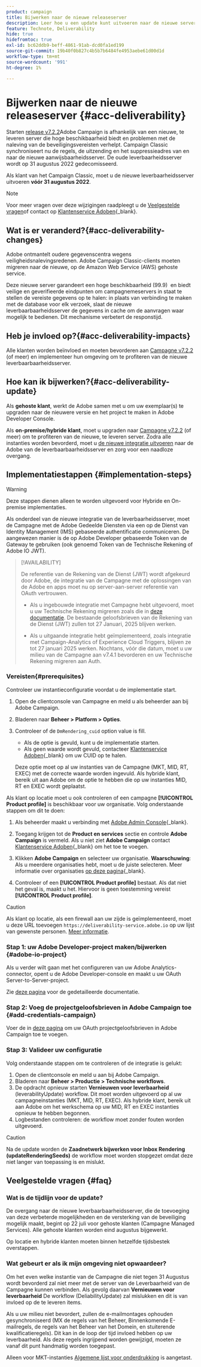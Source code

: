 ```yaml
---
product: campaign
title: Bijwerken naar de nieuwe releaseserver
description: Leer hoe u een update kunt uitvoeren naar de nieuwe server voor campagneresultaten
feature: Technote, Deliverability
hide: true
hidefromtoc: true
exl-id: bc62ddb9-beff-4861-91ab-dcd0fa1ed199
source-git-commit: 19b40f0b827c4b5b7b6484fe4953aebe61d00d1d
workflow-type: tm+mt
source-wordcount: '991'
ht-degree: 1%

---
```


# Bijwerken naar de nieuwe releaseserver {#acc-deliverability}

Starten [release v7.2.2](../../rn/using/latest-release.md#release-7-2-2)Adobe Campaign is afhankelijk van een nieuwe, te leveren server die hoge beschikbaarheid biedt en problemen met de naleving van de beveiligingsvereisten verhelpt. Campaign Classic synchroniseert nu de regels, de uitzending en het suppressieadres van en naar de nieuwe aanwijsbaarheidsserver. De oude leverbaarheidsserver wordt op 31 augustus 2022 gedecomisseerd.

Als klant van het Campaign Classic, moet u de nieuwe leverbaarheidsserver uitvoeren **vóór 31 augustus 2022**.

>[!NOTE]
>
>Voor meer vragen over deze wijzigingen raadpleegt u de [Veelgestelde vragen](#faq)of contact op [Klantenservice Adoben](https://helpx.adobe.com/nl/enterprise/admin-guide.html/enterprise/using/support-for-experience-cloud.ug.html){_blank}.
>

## Wat is er veranderd?{#acc-deliverability-changes}

Adobe ontmantelt oudere gegevenscentra wegens veiligheidsnalevingsredenen. Adobe Campaign Classic-clients moeten migreren naar de nieuwe, op de Amazon Web Service (AWS) gehoste service.

Deze nieuwe server garandeert een hoge beschikbaarheid (99.9) &#x200B; en biedt veilige en geverifieerde eindpunten om campagnemeservers in staat te stellen de vereiste gegevens op te halen: in plaats van verbinding te maken met de database voor elk verzoek, slaat de nieuwe leverbaarbaarheidsserver de gegevens in cache om de aanvragen waar mogelijk te bedienen. Dit mechanisme verbetert de responstijd. &#x200B;

## Heb je invloed op?{#acc-deliverability-impacts}

Alle klanten worden beïnvloed en moeten bevorderen aan [Campagne v7.2.2](../../rn/using/latest-release.md#release-7-2-2) (of meer) en implementeer hun omgeving om te profiteren van de nieuwe leverbaarbaarheidsserver.

## Hoe kan ik bijwerken?{#acc-deliverability-update}

Als **gehoste klant**, werkt de Adobe samen met u om uw exemplaar(s) te upgraden naar de nieuwere versie en het project te maken in Adobe Developer Console.

Als **on-premise/hybride klant**, moet u upgraden naar [Campagne v7.2.2](../../rn/using/latest-release.md#release-7-2-2) (of meer) om te profiteren van de nieuwe, te leveren server. Zodra alle instanties worden bevorderd, moet u [de nieuwe integratie uitvoeren](#implementation-steps) naar de Adobe van de leverbaarbaarheidsserver en zorg voor een naadloze overgang.

## Implementatiestappen {#implementation-steps}

>[!WARNING]
>
>Deze stappen dienen alleen te worden uitgevoerd voor Hybride en On-premise implementaties.

Als onderdeel van de nieuwe integratie van de leverbaarheidsserver, moet de Campagne met de Adobe Gedeelde Diensten via een op de Dienst van Identity Management (IMS) gebaseerde authentificatie communiceren. De aangewezen manier is de op Adobe Developer gebaseerde Token van de Gateway te gebruiken (ook genoemd Token van de Technische Rekening of Adobe IO JWT).

>[!AVAILABILITY]
>
> De referentie van de Rekening van de Dienst (JWT) wordt afgekeurd door Adobe, de integratie van de Campagne met de oplossingen van de Adobe en apps moet nu op server-aan-server referentie van OAuth vertrouwen. </br>
>
> * Als u ingebouwde integratie met Campagne hebt uitgevoerd, moet u uw Technische Rekening migreren zoals die in [deze documentatie](https://developer.adobe.com/developer-console/docs/guides/authentication/ServerToServerAuthentication/migration/#_blank). De bestaande geloofsbrieven van de Rekening van de Dienst (JWT) zullen tot 27 Januari, 2025 blijven werken. </br>
>
> * Als u uitgaande integratie hebt geïmplementeerd, zoals integratie met Campaign-Analytics of Experience Cloud Triggers, blijven ze tot 27 januari 2025 werken. Nochtans, vóór die datum, moet u uw milieu van de Campagne aan v7.4.1 bevorderen en uw Technische Rekening migreren aan Auth.

### Vereisten{#prerequisites}

Controleer uw instantieconfiguratie voordat u de implementatie start.

1. Open de clientconsole van Campagne en meld u als beheerder aan bij Adobe Campaign.
1. Bladeren naar **Beheer > Platform > Opties**.
1. Controleer of de `DmRendering_cuid` option value is fill.

   * Als de optie is gevuld, kunt u de implementatie starten.
   * Als geen waarde wordt gevuld, contacteer [Klantenservice Adoben](https://helpx.adobe.com/nl/enterprise/admin-guide.html/enterprise/using/support-for-experience-cloud.ug.html){_blank} om uw CUID op te halen.

   Deze optie moet op al uw instanties van de Campagne (MKT, MID, RT, EXEC) met de correcte waarde worden ingevuld. Als hybride klant, bereik uit aan Adobe om de optie te hebben die op uw instanties MID, RT en EXEC wordt geplaatst.

Als klant op locatie moet u ook controleren of een campagne **[!UICONTROL Product profile]** is beschikbaar voor uw organisatie. Volg onderstaande stappen om dit te doen:

1. Als beheerder maakt u verbinding met [Adobe Admin Console](https://adminconsole.adobe.com/){_blank}.
1. Toegang krijgen tot de **Product en services** sectie en controle **Adobe Campaign** is vermeld.
Als u niet ziet **Adobe Campaign** contact [Klantenservice Adoben](https://helpx.adobe.com/nl/enterprise/admin-guide.html/enterprise/using/support-for-experience-cloud.ug.html){_blank} om het toe te voegen.
1. Klikken **Adobe Campaign** en selecteer uw organisatie.
   **Waarschuwing**: Als u meerdere organisaties hebt, moet u de juiste selecteren. Meer informatie over organisaties [op deze pagina](https://experienceleague.adobe.com/docs/control-panel/using/faq.html#ims-org-id){_blank}.

1. Controleer of een **[!UICONTROL Product profile]** bestaat. Als dat niet het geval is, maakt u het. Hiervoor is geen toestemming vereist **[!UICONTROL Product profile]**.


>[!CAUTION]
>
>Als klant op locatie, als een firewall aan uw zijde is geïmplementeerd, moet u deze URL toevoegen `https://deliverability-service.adobe.io` op uw lijst van gewenste personen. [Meer informatie](../../installation/using/url-permissions.md).


### Stap 1: uw Adobe Developer-project maken/bijwerken {#adobe-io-project}

Als u verder wilt gaan met het configureren van uw Adobe Analytics-connector, opent u de Adobe Developer-console en maakt u uw OAuth Server-to-Server-project.

Zie [deze pagina](../../integrations/using/oauth-technical-account.md#oauth-service) voor de gedetailleerde documentatie.

### Stap 2: Voeg de projectgeloofsbrieven in Adobe Campaign toe {#add-credentials-campaign}

Voer de in [deze pagina](../../integrations/using/oauth-technical-account.md#add-credentials) om uw OAuth projectgeloofsbrieven in Adobe Campaign toe te voegen.

### Stap 3: Valideer uw configuratie

Volg onderstaande stappen om te controleren of de integratie is gelukt:

1. Open de clientconsole en meld u aan bij Adobe Campaign.
1. Bladeren naar **Beheer > Productie > Technische workflows**.
1. De opdracht opnieuw starten **Vernieuwen voor leverbaarheid** (leverabilityUpdate) workflow. Dit moet worden uitgevoerd op al uw campagneinstanties (MKT, MID, RT, EXEC). Als hybride klant, bereik uit aan Adobe om het werkschema op uw MID, RT en EXEC instanties opnieuw te hebben begonnen.
1. Logbestanden controleren: de workflow moet zonder fouten worden uitgevoerd.

>[!CAUTION]
>
>Na de update worden de **Zaadnetwerk bijwerken voor Inbox Rendering (updateRenderingSeeds)** de workflow moet worden stopgezet omdat deze niet langer van toepassing is en mislukt.

## Veelgestelde vragen {#faq}

### Wat is de tijdlijn voor de update?

De overgang naar de nieuwe leverbaarbaarheidsserver, die de toevoeging van deze verbeterde mogelijkheden en de versterking van de beveiliging mogelijk maakt, begint op 22 juli voor gehoste klanten (Campagne Managed Services). Alle gehoste klanten worden eind augustus bijgewerkt.

Op locatie en hybride klanten moeten binnen hetzelfde tijdsbestek overstappen.

### Wat gebeurt er als ik mijn omgeving niet opwaardeer?

Om het even welke instantie van de Campagne die niet tegen 31 Augustus wordt bevorderd zal niet meer met de server van de Leverbaarheid van de Campagne kunnen verbinden. Als gevolg daarvan **Vernieuwen voor leverbaarheid** De workflow (DeliabilityUpdate) zal mislukken en dit is van invloed op de te leveren items.

Als u uw milieu niet bevordert, zullen de e-mailmontages ophouden gesynchroniseerd (MX de regels van het Beheer, Binnenkomende E-mailregels, de regels van het Beheer van het Domein, en stuiterende kwalificatieregels). Dit kan in de loop der tijd invloed hebben op uw leverbaarheid. Als deze regels ingrijpend worden gewijzigd, moeten ze vanaf dit punt handmatig worden toegepast.

Alleen voor MKT-instanties [Algemene lijst voor onderdrukking](../../campaign-opt/using/filtering-rules.md#default-deliverability-exclusion-rules) is aangetast.
